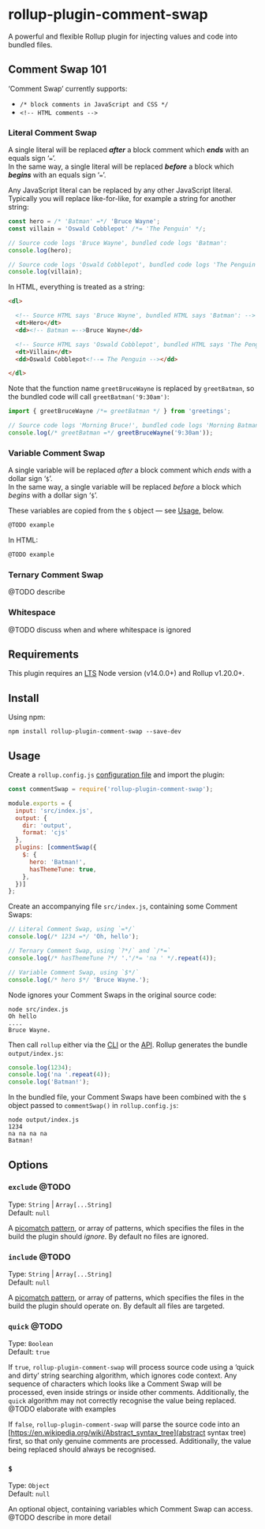 # rollup-plugin-comment-swap

A powerful and flexible Rollup plugin for injecting values and code into bundled files.

## Comment Swap 101

‘Comment Swap’ currently supports:
- `/* block comments in JavaScript and CSS */`
- `<!-- HTML comments -->`

### Literal Comment Swap

A single literal will be replaced **_after_** a block comment which **_ends_** with an equals sign ‘`=`’.  
In the same way, a single literal will be replaced **_before_** a block which **_begins_** with an equals sign ‘`=`’.  

Any JavaScript literal can be replaced by any other JavaScript literal.  
Typically you will replace like-for-like, for example a string for another string:

```javascript
const hero = /* 'Batman' =*/ 'Bruce Wayne';
const villain = 'Oswald Cobblepot' /*= 'The Penguin' */;

// Source code logs 'Bruce Wayne', bundled code logs 'Batman':
console.log(hero);

// Source code logs 'Oswald Cobblepot', bundled code logs 'The Penguin':
console.log(villain);
```

In HTML, everything is treated as a string:

```html
<dl>

  <!-- Source HTML says 'Bruce Wayne', bundled HTML says 'Batman': -->
  <dt>Hero</dt>
  <dd><!-- Batman =-->Bruce Wayne</dd>

  <!-- Source HTML says 'Oswald Cobblepot', bundled HTML says 'The Penguin': -->
  <dt>Villain</dt>
  <dd>Oswald Cobblepot<!--= The Penguin --></dd>

</dl>
```

Note that the function name `greetBruceWayne` is replaced by `greetBatman`, so the bundled code will call `greetBatman('9:30am')`: 

```javascript
import { greetBruceWayne /*= greetBatman */ } from 'greetings';

// Source code logs 'Morning Bruce!', bundled code logs 'Morning Batman!':
console.log(/* greetBatman =*/ greetBruceWayne('9:30am'));
```

### Variable Comment Swap

A single variable will be replaced _after_ a block comment which _ends_ with a dollar sign ‘`$`’.  
In the same way, a single variable will be replaced _before_ a block which _begins_ with a dollar sign ‘`$`’.  

These variables are copied from the `$` object — see [Usage](#usage), below.  

```javascript
@TODO example
```

In HTML:

```html
@TODO example
```

### Ternary Comment Swap

@TODO describe

### Whitespace

@TODO discuss when and where whitespace is ignored

## Requirements

This plugin requires an [LTS](https://github.com/nodejs/Release) Node version (v14.0.0+) and Rollup v1.20.0+.

## Install

Using npm:

```console
npm install rollup-plugin-comment-swap --save-dev
```

## Usage

Create a `rollup.config.js` [configuration file](https://www.rollupjs.org/guide/en/#configuration-files) and import the plugin:

```js
const commentSwap = require('rollup-plugin-comment-swap');

module.exports = {
  input: 'src/index.js',
  output: {
    dir: 'output',
    format: 'cjs'
  },
  plugins: [commentSwap({
    $: {
      hero: 'Batman!',
      hasThemeTune: true,
    },
  })]
};
```

Create an accompanying file `src/index.js`, containing some Comment Swaps:

```js
// Literal Comment Swap, using `=*/`
console.log(/* 1234 =*/ 'Oh, hello');

// Ternary Comment Swap, using `?*/` and `/*=`
console.log(/* hasThemeTune ?*/ '.'/*= 'na ' */.repeat(4));

// Variable Comment Swap, using `$*/`
console.log(/* hero $*/ 'Bruce Wayne.');
```

Node ignores your Comment Swaps in the original source code:

```console
node src/index.js
Oh hello
....
Bruce Wayne.
```

Then call `rollup` either via the [CLI](https://www.rollupjs.org/guide/en/#command-line-reference) or the [API](https://www.rollupjs.org/guide/en/#javascript-api). Rollup generates the bundle `output/index.js`:

```js
console.log(1234);
console.log('na '.repeat(4));
console.log('Batman!');
```

In the bundled file, your Comment Swaps have been combined with the `$` object passed to `commentSwap()` in `rollup.config.js`:

```console
node output/index.js
1234
na na na na
Batman!
```

## Options

### `exclude` @TODO

Type: `String` | `Array[...String]`<br>
Default: `null`

A [picomatch pattern](https://github.com/micromatch/picomatch), or array of patterns, which specifies the files in the build the plugin should _ignore_. By default no files are ignored.

### `include` @TODO

Type: `String` | `Array[...String]`<br>
Default: `null`

A [picomatch pattern](https://github.com/micromatch/picomatch), or array of patterns, which specifies the files in the build the plugin should operate on. By default all files are targeted.

### `quick` @TODO

Type: `Boolean`<br>
Default: `true`

If `true`, `rollup-plugin-comment-swap` will process source code using a ‘quick and dirty’ string searching algorithm, which ignores code context. Any sequence of characters which looks like a Comment Swap will be processed, even inside strings or inside other comments. Additionally, the `quick` algorithm may not correctly recognise the value being replaced. @TODO elaborate with examples

If `false`, `rollup-plugin-comment-swap` will parse the source code into an [https://en.wikipedia.org/wiki/Abstract_syntax_tree](abstract syntax tree) first, so that only genuine comments are processed. Additionally, the value being replaced should always be recognised.

### `$`

Type: `Object`<br>
Default: `null`

An optional object, containing variables which Comment Swap can access.  
@TODO describe in more detail
